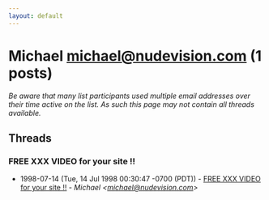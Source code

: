```yaml
---
layout: default
---
```


# Michael <michael@nudevision.com> (1 posts)

_Be aware that many list participants used multiple email addresses over their time active on the list. As such this page may not contain all threads available._

## Threads

### FREE XXX VIDEO for your site !!
+ 1998-07-14 (Tue, 14 Jul 1998 00:30:47 -0700 (PDT)) - [FREE XXX VIDEO for your site !!](/archive/1998/07/c5b8017d09f5781ec6637c7a49993a0ab4aeb49de748afe38bbb85dc62da2523) - _Michael \<michael@nudevision.com\>_

